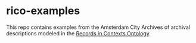 # rico-examples

This repo contains examples from the Amsterdam City Archives of archival descriptions modeled in the [Records in Contexts Ontology](https://www.ica.org/standards/RiC/ontology).
